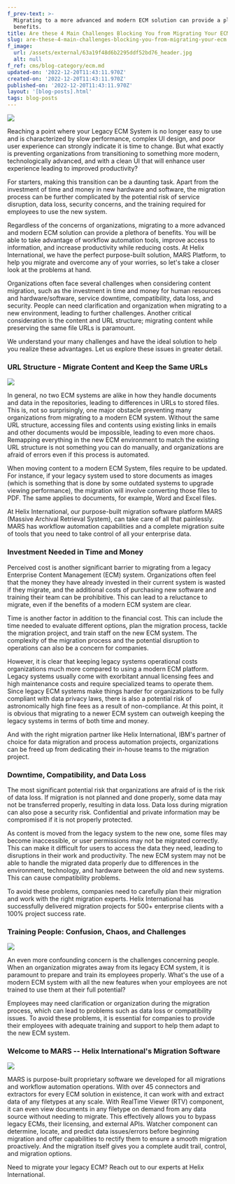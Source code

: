 ```yaml
---
f_prev-text: >-
  Migrating to a more advanced and modern ECM solution can provide a plethora of
  benefits.
title: Are these 4 Main Challenges Blocking You from Migrating Your ECM?
slug: are-these-4-main-challenges-blocking-you-from-migrating-your-ecm
f_image:
  url: /assets/external/63a19f48d6b2295ddf52bd76_header.jpg
  alt: null
f_ref: cms/blog-category/ecm.md
updated-on: '2022-12-20T11:43:11.970Z'
created-on: '2022-12-20T11:43:11.970Z'
published-on: '2022-12-20T11:43:11.970Z'
layout: '[blog-posts].html'
tags: blog-posts
---
```


![](/assets/external/63a19f48d6b2295ddf52bd76_header.jpg)

Reaching a point where your Legacy ECM System is no longer easy to use and is characterized by slow performance, complex UI design, and poor user experience can strongly indicate it is time to change. But what exactly is preventing organizations from transitioning to something more modern, technologically advanced, and with a clean UI that will enhance user experience leading to improved productivity?

For starters, making this transition can be a daunting task. Apart from the investment of time and money in new hardware and software, the migration process can be further complicated by the potential risk of service disruption, data loss, security concerns, and the training required for employees to use the new system.

Regardless of the concerns of organizations, migrating to a more advanced and modern ECM solution can provide a plethora of benefits. You will be able to take advantage of workflow automation tools, improve access to information, and increase productivity while reducing costs. At Helix International, we have the perfect purpose-built solution, MARS Platform, to help you migrate and overcome any of your worries, so let's take a closer look at the problems at hand.

Organizations often face several challenges when considering content migration, such as the investment in time and money for human resources and hardware/software, service downtime, compatibility, data loss, and security. People can need clarification and organization when migrating to a new environment, leading to further challenges. Another critical consideration is the content and URL structure; migrating content while preserving the same file URLs is paramount.

We understand your many challenges and have the ideal solution to help you realize these advantages. Let us explore these issues in greater detail.

### URL Structure - Migrate Content and Keep the Same URLs

![](/assets/external/63a19fa7100c7c7556587a72_in-01.jpg)

In general, no two ECM systems are alike in how they handle documents and data in the repositories, leading to differences in URLs to stored files. This is, not so surprisingly, one major obstacle preventing many organizations from migrating to a modern ECM system. Without the same URL structure, accessing files and contents using existing links in emails and other documents would be impossible, leading to even more chaos. Remapping everything in the new ECM environment to match the existing URL structure is not something you can do manually, and organizations are afraid of errors even if this process is automated.

When moving content to a modern ECM System, files require to be updated. For instance, if your legacy system used to store documents as images (which is something that is done by some outdated systems to upgrade viewing performance), the migration will involve converting those files to PDF. The same applies to documents, for example, Word and Excel files.

At Helix International, our purpose-built migration software platform MARS (Massive Archival Retrieval System), can take care of all that painlessly. MARS has workflow automation capabilities and a complete migration suite of tools that you need to take control of all your enterprise data.

### Investment Needed in Time and Money

Perceived cost is another significant barrier to migrating from a legacy Enterprise Content Management (ECM) system. Organizations often feel that the money they have already invested in their current system is wasted if they migrate, and the additional costs of purchasing new software and training their team can be prohibitive. This can lead to a reluctance to migrate, even if the benefits of a modern ECM system are clear.

Time is another factor in addition to the financial cost. This can include the time needed to evaluate different options, plan the migration process, tackle the migration project, and train staff on the new ECM system. The complexity of the migration process and the potential disruption to operations can also be a concern for companies.

However, it is clear that keeping legacy systems operational costs organizations much more compared to using a modern ECM platform. Legacy systems usually come with exorbitant annual licensing fees and high maintenance costs and require specialized teams to operate them. Since legacy ECM systems make things harder for organizations to be fully compliant with data privacy laws, there is also a potential risk of astronomically high fine fees as a result of non-compliance. At this point, it is obvious that migrating to a newer ECM system can outweigh keeping the legacy systems in terms of both time and money.

And with the right migration partner like Helix International, IBM's partner of choice for data migration and process automation projects, organizations can be freed up from dedicating their in-house teams to the migration project.

### Downtime, Compatibility, and Data Loss

The most significant potential risk that organizations are afraid of is the risk of data loss. If migration is not planned and done properly, some data may not be transferred properly, resulting in data loss. Data loss during migration can also pose a security risk. Confidential and private information may be compromised if it is not properly protected.

As content is moved from the legacy system to the new one, some files may become inaccessible, or user permissions may not be migrated correctly. This can make it difficult for users to access the data they need, leading to disruptions in their work and productivity. The new ECM system may not be able to handle the migrated data properly due to differences in the environment, technology, and hardware between the old and new systems. This can cause compatibility problems.

To avoid these problems, companies need to carefully plan their migration and work with the right migration experts. Helix International has successfully delivered migration projects for 500+ enterprise clients with a 100% project success rate.

### Training People: Confusion, Chaos, and Challenges

![](/assets/external/63a19fb457a05caaf032dc37_in-02.jpg)

An even more confounding concern is the challenges concerning people. When an organization migrates away from its legacy ECM system, it is paramount to prepare and train its employees properly. What's the use of a modern ECM system with all the new features when your employees are not trained to use them at their full potential?

Employees may need clarification or organization during the migration process, which can lead to problems such as data loss or compatibility issues. To avoid these problems, it is essential for companies to provide their employees with adequate training and support to help them adapt to the new ECM system.

### Welcome to MARS -- Helix International's Migration Software

![](/assets/external/63a19fc3a425df0bb16a61ae_in-03.jpg)

MARS is purpose-built proprietary software we developed for all migrations and workflow automation operations. With over 45 connectors and extractors for every ECM solution in existence, it can work with and extract data of any filetypes at any scale. With RealTime Viewer (RTV) component, it can even view documents in any filetype on demand from any data source without needing to migrate. This effectively allows you to bypass legacy ECMs, their licensing, and external APIs. Watcher component can determine, locate, and predict data issues/errors before beginning migration and offer capabilities to rectify them to ensure a smooth migration proactively. And the migration itself gives you a complete audit trail, control, and migration options.

Need to migrate your legacy ECM? Reach out to our experts at Helix International.

‍
